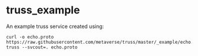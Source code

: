 # truss_example

An example truss service created using:

```
curl -o echo.proto https://raw.githubusercontent.com/metaverse/truss/master/_example/echo.proto
truss --svcout=. echo.proto
```
